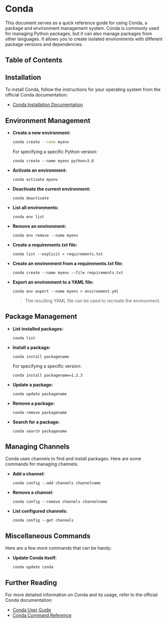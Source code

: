 # Conda

This document serves as a quick reference guide for using Conda, a package and environment management system. Conda is commonly used for managing Python packages, but it can also manage packages from other languages. It allows you to create isolated environments with different package versions and dependencies.

## Table of Contents

<!-- toc -->

## Installation

To install Conda, follow the instructions for your operating system from the official Conda documentation:

- [Conda Installation Documentation](https://docs.conda.io/projects/conda/en/latest/user-guide/install/index.html)

## Environment Management

- **Create a new environment:**

  ```bash
  conda create --name myenv
  ```

  For specifying a specific Python version:

  ```shel
  conda create --name myenv python=3.8
  ```

- **Activate an environment:**

  ```shel
  conda activate myenv
  ```

- **Deactivate the current environment:**

  ```shel
  conda deactivate
  ```

- **List all environments:**

  ```shel
  conda env list
  ```

- **Remove an environment:**

  ```shel
  conda env remove --name myenv
  ```

- **Create a requirements.txt file:**

  ```shel
  conda list --explicit > requirements.txt
  ```

- **Create an environment from a requirements.txt file:**

  ```shel
  conda create --name myenv --file requirements.txt
  ```

- **Export an environment to a YAML file:**

  ```shel
  conda env export --name myenv > environment.yml
  ```

    > The resulting YAML file can be used to recreate the environment.

## Package Management

- **List installed packages:**

  ```shel
  conda list
  ```

- **Install a package:**

  ```shel
  conda install packagename
  ```

  For specifying a specific version:

  ```shel
  conda install packagename=1.2.3
  ```

- **Update a package:**

  ```shel
  conda update packagename
  ```

- **Remove a package:**

  ```shel
  conda remove packagename
  ```

- **Search for a package:**

  ```shel
  conda search packagename
  ```

## Managing Channels

Conda uses channels to find and install packages. Here are some commands for managing channels:

- **Add a channel:**

  ```shel
  conda config --add channels channelname
  ```

- **Remove a channel:**

  ```shel
  conda config --remove channels channelname
  ```

- **List configured channels:**

  ```shel
  conda config --get channels
  ```

## Miscellaneous Commands

Here are a few more commands that can be handy:

- **Update Conda itself:**

  ```shel
  conda update conda
  ```

## Further Reading

For more detailed information on Conda and its usage, refer to the official Conda documentation:

- [Conda User Guide](https://docs.conda.io/projects/conda/en/latest/user-guide/index.html)
- [Conda Command Reference](https://docs.conda.io/projects/conda/en/latest/commands.html)
